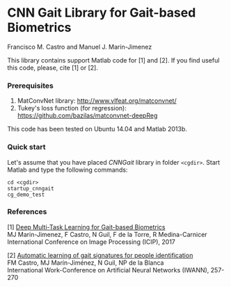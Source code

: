 # CNN Gait Library for Gait-based Biometrics

Francisco M. Castro and Manuel J. Marin-Jimenez

This library contains support Matlab code for [1] and [2].
If you find useful this code, please, cite [1] or [2].

### Prerequisites
1. MatConvNet library: http://www.vlfeat.org/matconvnet/
1. Tukey's loss function (for regression): https://github.com/bazilas/matconvnet-deepReg

This code has been tested on Ubuntu 14.04 and Matlab 2013b.

### Quick start
Let's assume that you have placed _CNNGait_ library in folder `<cgdir>`. 
Start Matlab and type the following commands:

```
cd <cgdir>
startup_cnngait
cg_demo_test
```

### References
[1] [Deep Multi-Task Learning for Gait-based Biometrics](https://www.researchgate.net/publication/319650919_DEEP_MULTI-TASK_LEARNING_FOR_GAIT-BASED_BIOMETRICS)  
MJ Marin-Jimenez, F Castro, N Guil, F de la Torre, R Medina-Carnicer   
International Conference on Image Processing (ICIP), 2017   

[2] [Automatic learning of gait signatures for people identification](https://www.researchgate.net/publication/301841586_Automatic_learning_of_gait_signatures_for_people_identification)   
FM Castro, MJ Marín-Jiménez, N Guil, NP de la Blanca   
International Work-Conference on Artificial Neural Networks (IWANN), 257-270   

